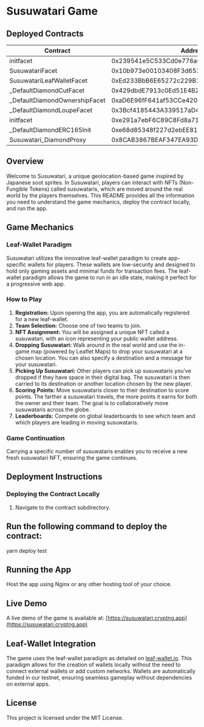 # Susuwatari Game

## Deployed Contracts
| Contract                         | Address                                     | Notes      |
|----------------------------------|---------------------------------------------|------------|
| initfacet                        | 0x239541e5C533Cd0e776a62f75334D173f2c76624  |            |
| SusuwatariFacet                  | 0x10b973e00103408F3d653bCb2790Cd687f14d988  | verified   |
| SusuwatariLeafWalletFacet        | 0xEd233BbB6E65272c229B1A8690426337582B4d81  |            |
| _DefaultDiamondCutFacet          | 0x429dbdE7913c0Ed51E4B21163760B92eE66Ff5f5  |            |
| _DefaultDiamondOwnershipFacet    | 0xaD6E96fF641af53CCe4205DAfeCb8e3aCD0490E3  |            |
| _DefaultDiamondLoupeFacet        | 0x3Bcf4185443A339517aD4e580067f178d1B68E1D  |            |
| initfacet                        | 0xe291a7ebF6C89C8Fd8a712a141f7b9FA3bD8D85b  |            |
| _DefaultDiamondERC165Init        | 0xe68d85348f227d2ebEE814C38918F8A2D7d9B603  |            |
| Susuwatari_DiamondProxy          | 0x8CAB3867BEAF347EA93Df293f61EDA47Af9Db652  |            |



## Overview

Welcome to Susuwatari, a unique geolocation-based game inspired by Japanese soot sprites. In Susuwatari, players can interact with NFTs (Non-Fungible Tokens) called susuwataris, which are moved around the real world by the players themselves. This README provides all the information you need to understand the game mechanics, deploy the contract locally, and run the app.

## Game Mechanics

### Leaf-Wallet Paradigm

Susuwatari utilizes the innovative leaf-wallet paradigm to create app-specific wallets for players. These wallets are low-security and designed to hold only gaming assets and minimal funds for transaction fees. The leaf-wallet paradigm allows the game to run in an idle state, making it perfect for a progressive web app.

### How to Play

1. **Registration:** Upon opening the app, you are automatically registered for a new leaf-wallet.
2. **Team Selection:** Choose one of two teams to join.
3. **NFT Assignment:** You will be assigned a unique NFT called a susuwatari, with an icon representing your public wallet address.
4. **Dropping Susuwatari:** Walk around in the real world and use the in-game map (powered by Leaflet Maps) to drop your susuwatari at a chosen location. You can also specify a destination and a message for your susuwatari.
5. **Picking Up Susuwatari:** Other players can pick up susuwataris you’ve dropped if they have space in their digital bag. The susuwatari is then carried to its destination or another location chosen by the new player.
6. **Scoring Points:** Move susuwataris closer to their destination to score points. The farther a susuwatari travels, the more points it earns for both the owner and their team. The goal is to collaboratively move susuwataris across the globe.
7. **Leaderboards:** Compete on global leaderboards to see which team and which players are leading in moving susuwataris.

### Game Continuation

Carrying a specific number of susuwataris enables you to receive a new fresh susuwatari NFT, ensuring the game continues.

## Deployment Instructions

### Deploying the Contract Locally

1. Navigate to the contract subdirectory.

## Run the following command to deploy the contract:
yarn deploy test

## Running the App
Host the app using Nginx or any other hosting tool of your choice.

## Live Demo
A live demo of the game is available at: [https://susuwatari.cryptng.app](https://susuwatari.cryptng.app)

## Leaf-Wallet Integration
The game uses the leaf-wallet paradigm as detailed on [leaf-wallet.io](https://leaf-wallet.io). This paradigm allows for the creation of wallets locally without the need to connect external wallets or add custom networks. Wallets are automatically funded in our testnet, ensuring seamless gameplay without dependencies on external apps.

## License
This project is licensed under the MIT License.
